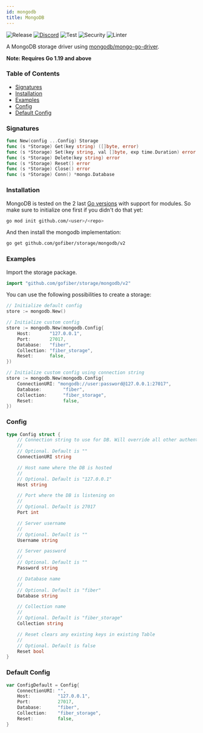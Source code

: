 ```yaml
---
id: mongodb
title: MongoDB
---
```


![Release](https://img.shields.io/github/v/tag/gofiber/storage?filter=mongodb*)
[![Discord](https://img.shields.io/discord/704680098577514527?style=flat&label=%F0%9F%92%AC%20discord&color=00ACD7)](https://gofiber.io/discord)
![Test](https://img.shields.io/github/actions/workflow/status/gofiber/storage/test-mongodb.yml?label=Tests)
![Security](https://img.shields.io/github/actions/workflow/status/gofiber/storage/gosec.yml?label=Security)
![Linter](https://img.shields.io/github/actions/workflow/status/gofiber/storage/linter.yml?label=Linter)

A MongoDB storage driver using [mongodb/mongo-go-driver](https://github.com/mongodb/mongo-go-driver).

**Note: Requires Go 1.19 and above**

### Table of Contents
- [Signatures](#signatures)
- [Installation](#installation)
- [Examples](#examples)
- [Config](#config)
- [Default Config](#default-config)

### Signatures
```go
func New(config ...Config) Storage
func (s *Storage) Get(key string) ([]byte, error)
func (s *Storage) Set(key string, val []byte, exp time.Duration) error
func (s *Storage) Delete(key string) error
func (s *Storage) Reset() error
func (s *Storage) Close() error
func (s *Storage) Conn() *mongo.Database
```
### Installation
MongoDB is tested on the 2 last [Go versions](https://golang.org/dl/) with support for modules. So make sure to initialize one first if you didn't do that yet:
```bash
go mod init github.com/<user>/<repo>
```
And then install the mongodb implementation:
```bash
go get github.com/gofiber/storage/mongodb/v2
```

### Examples
Import the storage package.
```go
import "github.com/gofiber/storage/mongodb/v2"
```

You can use the following possibilities to create a storage:
```go
// Initialize default config
store := mongodb.New()

// Initialize custom config
store := mongodb.New(mongodb.Config{
	Host:       "127.0.0.1",
	Port:       27017,
	Database:   "fiber",
	Collection: "fiber_storage",
	Reset:      false,
})

// Initialize custom config using connection string
store := mongodb.New(mongodb.Config{
	ConnectionURI: "mongodb://user:password@127.0.0.1:27017",
	Database:   	 "fiber",
	Collection: 	 "fiber_storage",
	Reset:      	 false,
})

```

### Config
```go
type Config struct {
	// Connection string to use for DB. Will override all other authentication values if used
	//
	// Optional. Default is ""
	ConnectionURI string

	// Host name where the DB is hosted
	//
	// Optional. Default is "127.0.0.1"
	Host string

	// Port where the DB is listening on
	//
	// Optional. Default is 27017
	Port int

	// Server username
	//
	// Optional. Default is ""
	Username string

	// Server password
	//
	// Optional. Default is ""
	Password string

	// Database name
	//
	// Optional. Default is "fiber"
	Database string

	// Collection name
	//
	// Optional. Default is "fiber_storage"
	Collection string

	// Reset clears any existing keys in existing Table
	//
	// Optional. Default is false
	Reset bool
}
```

### Default Config
```go
var ConfigDefault = Config{
	ConnectionURI: "",
	Host:          "127.0.0.1",
	Port:          27017,
	Database:      "fiber",
	Collection:    "fiber_storage",
	Reset:         false,
}
```
